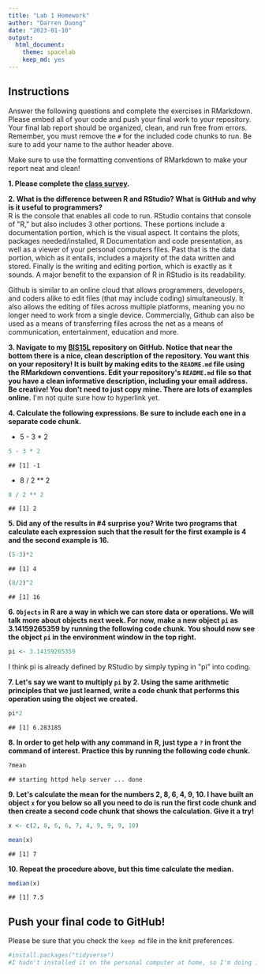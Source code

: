 ```yaml
---
title: "Lab 1 Homework"
author: "Darren Duong"
date: "2023-01-10"
output:
  html_document: 
    theme: spacelab
    keep_md: yes
---
```


## Instructions
Answer the following questions and complete the exercises in RMarkdown. Please embed all of your code and push your final work to your repository. Your final lab report should be organized, clean, and run free from errors. Remember, you must remove the `#` for the included code chunks to run. Be sure to add your name to the author header above.  

Make sure to use the formatting conventions of RMarkdown to make your report neat and clean!  

**1. Please complete the [class survey](https://forms.gle/8t9FZSBjgvFjzr4MA).**  

**2. What is the difference between R and RStudio? What is GitHub and why is it useful to programmers?**  
R is the console that enables all code to run. RStudio contains that console of "R," but also includes 3 other portions. These portions include a documentation portion, which is the visual aspect. It contains the plots, packages needed/installed, R Documentation and code presentation, as well as a viewer of your personal computers files. Past that is the data portion, which as it entails, includes a majority of the data written and stored. Finally is the writing and editing portion, which is exactly as it sounds. A major benefit to the expansion of R in RStudio is its readability.

Github is similar to an online cloud that allows programmers, developers, and coders alike to edit files (that may include coding) simultaneously. It also allows the editing of files across multiple platforms, meaning you no longer need to work from a single device.
Commercially, Github can also be used as a means of transferring files across the net as a means of communication, entertainment, education and more.

**3. Navigate to my [BIS15L](https://github.com/jmledford3115/BIS15LW2022_jledford) repository on GitHub. Notice that near the bottom there is a nice, clean description of the repository. You want this on your repository! It is built by making edits to the `README.md` file using the RMarkdown conventions. Edit your repository's `README.md` file so that you have a clean informative description, including your email address. Be creative! You don't need to just copy mine. There are lots of examples online.**
I'm not quite sure how to hyperlink yet. 

**4. Calculate the following expressions. Be sure to include each one in a separate code chunk.**  
  + 5 - 3 * 2  

```r
5 - 3 * 2
```

```
## [1] -1
```
  
  + 8 / 2 ** 2  

```r
8 / 2 ** 2
```

```
## [1] 2
```
  
  
**5. Did any of the results in #4 surprise you? Write two programs that calculate each expression such that the result for the first example is 4 and the second example is 16.**  

```r
(5-3)*2
```

```
## [1] 4
```

```r
(8/2)^2
```

```
## [1] 16
```


**6. `Objects` in R are a way in which we can store data or operations. We will talk more about objects next week. For now, make a new object `pi` as 3.14159265359 by running the following code chunk. You should now see the object `pi` in the environment window in the top right.**  

```r
pi <- 3.14159265359
```
I think pi is already defined by RStudio by simply typing in "pi" into coding.

**7. Let's say we want to multiply `pi` by 2. Using the same arithmetic principles that we just learned, write a code chunk that performs this operation using the object we created.**  

```r
pi*2
```

```
## [1] 6.283185
```

**8. In order to get help with any command in R, just type a `?` in front the command of interest. Practice this by running the following code chunk.**  

```r
?mean
```

```
## starting httpd help server ... done
```

**9. Let's calculate the mean for the numbers 2, 8, 6, 4, 9, 10. I have built an object `x` for you below so all you need to do is run the first code chunk and then create a second code chunk that shows the calculation. Give it a try!**  

```r
x <- c(2, 8, 6, 6, 7, 4, 9, 9, 9, 10)
```

```r
mean(x)
```

```
## [1] 7
```

**10. Repeat the procedure above, but this time calculate the median.**  

```r
median(x)
```

```
## [1] 7.5
```
## Push your final code to GitHub!
Please be sure that you check the `keep md` file in the knit preferences.  

```r
#install.packages("tidyverse")
#I hadn't installed it on the personal computer at home, so I'm doing it here
```

